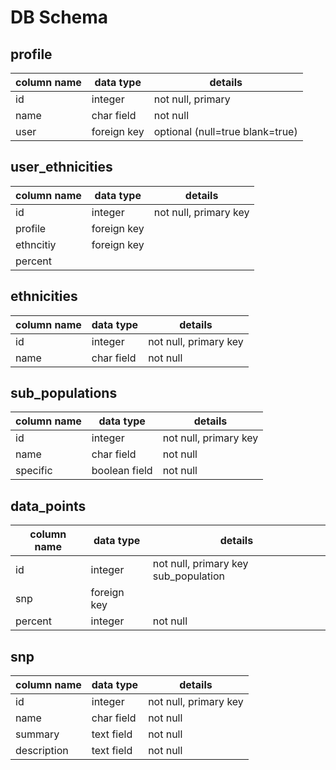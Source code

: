 # DB Schema


## profile
column name | data type | details
------------|-----------|-----------------------
id         | integer   | not null, primary 
name       | char field  | not null 
user       | foreign key  | optional (null=true blank=true)

## user_ethnicities
column name | data type | details
------------|-----------|-----------------------
id          | integer   | not null, primary key
profile  |  foreign key |  
ethncitiy  |  foreign key   |  
percent |     |  

## ethnicities
column name | data type | details
------------|-----------|-----------------------
id          | integer   | not null, primary key
name      |  char field   |  not null

## sub_populations
column name | data type | details
------------|-----------|-----------------------
id          | integer   | not null, primary key
name        | char field    |  not null
specific	| boolean field | not null  

## data_points
column name | data type | details
------------|-----------|-----------------------
id          | integer   | not null, primary key      	sub_population | foreign key | 
snp | foreign key | 
percent | integer | not null  

## snp
column name | data type | details
------------|-----------|-----------------------
id          | integer   | not null, primary key
name        | char field | not null
summary     | text field | not null
description  | text field   |  not null


